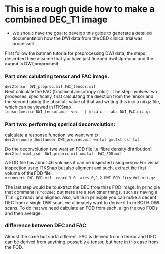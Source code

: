 # This is a rough guide how to make a combined DEC_T1 image

* We should have the goal to develop this guide to generate a detailed documentation how the DWI data from the CBD clinical trial was processed

First follow the batman tutorial for preprocessing DWI data, the steps described here assume that you have just finished dwifslpreproc and the output is DWI_preproc.mif

### Part one: calulating tensor and FAC image. 
`dwi2tensor DWI_preproc.mif DWI_tensor.mif`    
Next calculate the FAC (fractional anisotropy color) .  The step involves two processes, specifically, first calculating the direction from the tensor and the second taking the absolute value of that and writing this into a nii.gz file, which can be viewed in ITKSnap  
`tensor2metric DWI_tensor.mif -vec - | mrcalc - -abs DWI_FAC.nii.gz`  

### Part two: performing sperical deconvolution:  
calculate a response function: we want wm.txt  
`dwi2response dhollander DWI_preproc.mif wm.txt gm.txt csf.txt`  

Do the deconvolution (we want an FOD file i.e. fibre density distribution)   
`dwi2fod msmt_csd  DWI_preproc.mif wm.txt  DWI_FOD.mif`   

A FOD file has about 46 volumes it can be inspected using `mrview` For visual inspection using ITKSnap but also aligment and such, extract the first volume of the FOD file  
`mrconvert DWI_FOD.mif -coord 3 0 -axes 0,1,2 DWI_FOD_firstVol.nii.gz`

The last step would be to extract the DEC from thiss FOD image.
In principle that command is `fod2dec` but there are a few other things, such as having a T1.nii.gz ready and aligned. Also, while in principle you can make a decent DEC from a single DWI scan, we ultimately want to derive it from BOTH DWI scans. To do that we need calculate an FOD from each, align the two FODs and then average. 


### difference between DEC and FAC 
 Almost the same but sorta different.  FAC is derived from a tensor and DEC can be derived from anything, possebly a tensor, but here in this case from the FOD.




